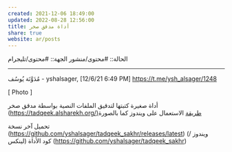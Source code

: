 ```yaml
---
created: 2021-12-06 18:49:00
updated: 2022-08-28 12:56:00
title: أداة مدقق صخر
share: true
website: ar/posts
---
```


الحالة:: #محتوى/منشور
الجهة:: #محتوى/تليجرام

---

مُدَوَّنَة يُوسُف - yshalsager, [12/6/21 6:49 PM]
<https://t.me/ysh_alsager/1248>

[ Photo ]

أداة صغيرة كتبتها لتدقيق الملفات النصية بواسطة مدقق صخر
(<https://tadqeek.alsharekh.org/)طريقة> الاستعمال على ويندوز كما بالصورة

تحميل آخر نسخة (<https://github.com/yshalsager/tadqeek_sakhr/releases/latest>) (ويندوز / لينكس)
كود الأداة (<https://github.com/yshalsager/tadqeek_sakhr>)
